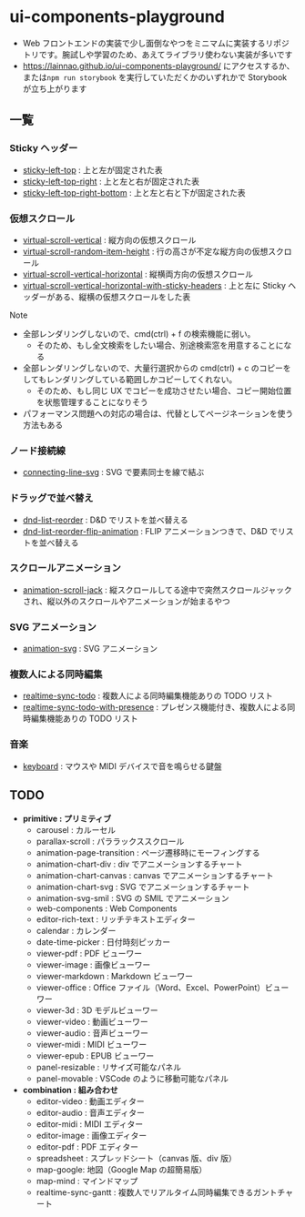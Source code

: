 # ui-components-playground

- Web フロントエンドの実装で少し面倒なやつをミニマムに実装するリポジトリです。腕試しや学習のため、あえてライブラリ使わない実装が多いです
- <https://lainnao.github.io/ui-components-playground/> にアクセスするか、または`npm run storybook` を実行していただくかのいずれかで Storybook が立ち上がります

## 一覧

### Sticky ヘッダー

- [sticky-left-top](https://github.com/lainNao/ui-components-playground/tree/main/src/sticky-left-top) : 上と左が固定された表
- [sticky-left-top-right](https://github.com/lainNao/ui-components-playground/tree/main/src/sticky-left-top-right) : 上と左と右が固定された表
- [sticky-left-top-right-bottom](https://github.com/lainNao/ui-components-playground/tree/main/src/sticky-left-top-right-bottom) : 上と左と右と下が固定された表

### 仮想スクロール

- [virtual-scroll-vertical](https://github.com/lainNao/ui-components-playground/tree/main/src/virtual-scroll-vertical) : 縦方向の仮想スクロール
- [virtual-scroll-random-item-height](https://github.com/lainNao/ui-components-playground/tree/main/src/virtual-scroll-vertical-random-item-height) : 行の高さが不定な縦方向の仮想スクロール
- [virtual-scroll-vertical-horizontal](https://github.com/lainNao/ui-components-playground/tree/main/src/virtual-scroll-vertical-horizontal) : 縦横両方向の仮想スクロール
- [virtual-scroll-vertical-horizontal-with-sticky-headers](https://github.com/lainNao/ui-components-playground/tree/main/src/virtual-scroll-vertical-horizontal-with-sticky-headers) : 上と左に Sticky ヘッダーがある、縦横の仮想スクロールをした表

> [!NOTE]
>
> - 全部レンダリングしないので、cmd(ctrl) + f の検索機能に弱い。
>   - そのため、もし全文検索をしたい場合、別途検索窓を用意することになる
> - 全部レンダリングしないので、大量行選択からの cmd(ctrl) + c のコピーをしてもレンダリングしている範囲しかコピーしてくれない。
>   - そのため、もし同じ UX でコピーを成功させたい場合、コピー開始位置を状態管理することになりそう
> - パフォーマンス問題への対応の場合は、代替としてページネーションを使う方法もある

### ノード接続線

- [connecting-line-svg](https://github.com/lainNao/ui-components-playground/tree/main/src/connecting-line-svg) : SVG で要素同士を線で結ぶ

### ドラッグで並べ替え

- [dnd-list-reorder](https://github.com/lainNao/ui-components-playground/tree/main/src/dnd-list-reorder) : D&D でリストを並べ替える
- [dnd-list-reorder-flip-animation](https://github.com/lainNao/ui-components-playground/tree/main/src/dnd-list-reorder-flip-animation) : FLIP アニメーションつきで、D&D でリストを並べ替える

### スクロールアニメーション

- [animation-scroll-jack](https://github.com/lainNao/ui-components-playground/tree/main/src/animation-scroll-jack) : 縦スクロールしてる途中で突然スクロールジャックされ、縦以外のスクロールやアニメーションが始まるやつ

### SVG アニメーション

- [animation-svg](https://github.com/lainNao/ui-components-playground/tree/main/src/animation-svg) : SVG アニメーション

### 複数人による同時編集

- [realtime-sync-todo](https://github.com/lainNao/ui-components-playground/tree/main/src/realtime-sync-todo) : 複数人による同時編集機能ありの TODO リスト
- [realtime-sync-todo-with-presence](https://github.com/lainNao/ui-components-playground/tree/main/src/realtime-sync-todo-with-presence) : プレゼンス機能付き、複数人による同時編集機能ありの TODO リスト

### 音楽

- [keyboard](https://github.com/lainNao/ui-components-playground/tree/main/src/keyboard) : マウスや MIDI デバイスで音を鳴らせる鍵盤

## TODO

- **primitive : プリミティブ**
  - carousel : カルーセル
  - parallax-scroll : パララックススクロール
  - animation-page-transition : ページ遷移時にモーフィングする
  - animation-chart-div : div でアニメーションするチャート
  - animation-chart-canvas : canvas でアニメーションするチャート
  - animation-chart-svg : SVG でアニメーションするチャート
  - animation-svg-smil : SVG の SMIL でアニメーション
  - web-components : Web Components
  - editor-rich-text : リッチテキストエディター
  - calendar : カレンダー
  - date-time-picker : 日付時刻ピッカー
  - viewer-pdf : PDF ビューワー
  - viewer-image : 画像ビューワー
  - viewer-markdown : Markdown ビューワー
  - viewer-office : Office ファイル（Word、Excel、PowerPoint）ビューワー
  - viewer-3d : 3D モデルビューワー
  - viewer-video : 動画ビューワー
  - viewer-audio : 音声ビューワー
  - viewer-midi : MIDI ビューワー
  - viewer-epub : EPUB ビューワー
  - panel-resizable : リサイズ可能なパネル
  - panel-movable : VSCode のように移動可能なパネル
- **combination : 組み合わせ**
  - editor-video : 動画エディター
  - editor-audio : 音声エディター
  - editor-midi : MIDI エディター
  - editor-image : 画像エディター
  - editor-pdf : PDF エディター
  - spreadsheet : スプレッドシート（canvas 版、div 版）
  - map-google: 地図（Google Map の超簡易版）
  - map-mind : マインドマップ
  - realtime-sync-gantt : 複数人でリアルタイム同時編集できるガントチャート
